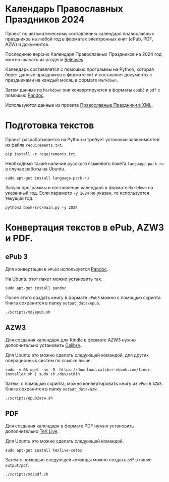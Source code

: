 # Календарь Православных Праздников 2024

Проект по автоматическому составлению календаря православных праздников на любой год
в форматах электронных книг (ePub, PDF, AZW) и документов.

Последнюю версию Календаря Православных Праздников на 2024 год можно скачать из раздела [Releases](https://github.com/Mount-Skete/liturgical-calendar/releases).

Календарь составляется с помощью программы на Python, 
которая берет данные праздников в формате `xml` 
и составляет документы с праздниками на каждый месяц
в формате `Markdown`.

Затем данные из `Markdown` они конвертируются 
в форматы `epub3` и `pdf` с помощью [Pandoc](https://pandoc.org).

Используются данные из проекта [Православные Праздники в XML](https://github.com/Mount-Skete/orthodox-typikon-feasts-xml).

# Подготовка текстов

Проект разрабатывается на Python и требует установки зависимостей из файла `requirements.txt`.

```shell
pip install -r requirements.txt
```

Необходимо также наличие русского языкового пакета `language-pack-ru` в случае работы на Ubuntu.
```shell
sudo apt-get install language-pack-ru
```

Запуск программы и составление календаря в формате `Markdown` на указанный год.
Если параметр `-y 2024` не указан, то используется текущий год.
```shell
python3 book/src/main.py -y 2024
```

# Конвертация текстов в ePub, AZW3 и PDF.

## ePub 3

Для конвертации в `ePub3` используется [Pandoc](https://pandoc.org).

На Ubuntu этот пакет можно установить так.
```shell
sudo apt-get install pandoc
```

После этого создать книгу в формате `ePub3` можно с помощью скрипта.
Книга сохранится в папку `output_data/epub`.
```shell
./scripts/md2epub.sh
```

## AZW3

Для создания календаря для Kindle в формате AZW3 нужно дополнительно установить 
[Calibre](https://calibre-ebook.com/download_linux).

Для Ubuntu это можно сделать следующей командой, для других операционных систем по ссылке выше.
```shell
sudo -v && wget -nv -O- https://download.calibre-ebook.com/linux-installer.sh | sudo sh /dev/stdin
```

Затем, с помощью скрипта, можно конвертировать книгу из `ePub` в `AZW3`.
Книга сохранится в папку `output_data/azw`.
```shell
./scripts/epub2azw.sh
```

## PDF

Для создания календаря в формате PDF нужно установить дополнительно [TeX Live](https://tug.org/texlive/).

Для Ubuntu это можно сделать следующей командой.
```shell
sudo apt-get install texlive-xetex
```

Затем с помощью следующей команды можно создать `pdf` в папке `output/pdf`.
```shell
./scripts/md2pdf.sh
```
